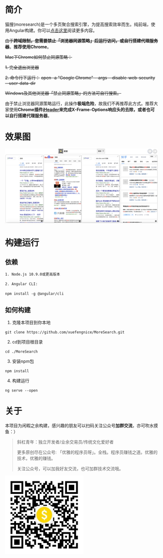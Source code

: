 # 简介

猫搜(moresearch)是一个多页聚合搜索引擎，为提高搜索效率而生。纯前端，使用Angular构建。你可以[点击这里](https://juejin.im/post/5e147c716fb9a0480d1702d1)阅读更多内容。

~~由于**跨域限制，您需要禁止「浏览器同源策略」后运行访问，或自行搭建代理服务器**~~。**推荐使用Chrome**。

~~Mac下Chrome如何禁止同源策略：~~

~~1. 完全退出浏览器~~

~~2. 命令行下运行：~~
~~open -a "Google Chrome" --args --disable-web-security  --user-data-dir~~

~~Windows及其他浏览器「禁止同源策略」的方法可自行搜索。~~

由于禁止浏览器同源策略运行，此操作**极端危险**，故我们不再推荐此方式。推荐大家使用**Chrome插件[iHeader](http://github.com/Louiszhai/IHeader)**来完成X-Frame-Options响应头的去除，或者也可以自行**搭建代理服务器**。

# 效果图

![](./show.jpg)

# 构建运行

## 依赖

```shell
1. Node.js 10.9.0或更高版本

2. Angular CLI:

npm install -g @angular/cli
```

## 如何构建

1. 克隆本项目到你本地
   
```shell
git clone https://github.com/xuefengnice/MoreSearch.git
```

2. cd到项目根目录

```shell
cd ./MoreSearch
```

3. 安装npm包

```shell
npm install
```

4. 构建运行

```shell
ng serve --open
```

# 关于

本项目为闲暇之余构建，感兴趣的朋友可以扫码关注公众号**加群交流**，亦可吹水摸鱼：）

> 斜杠青年：独立开发者/业余交易员/传统文化爱好者
> 
> 更多原创尽在公众号: 「优雅的程序员呀」。全栈。程序员赚钱之道。优雅的技术，优雅的赚钱。
>
> 关注公众号，可以加我好友交流，也可加群技术交流哦。

![](./qrcode.jpg)
